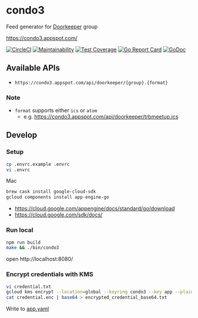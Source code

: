 # condo3
Feed generator for [Doorkeeper](https://www.doorkeeper.jp/) group

https://condo3.appspot.com/

[![CircleCI](https://circleci.com/gh/sue445/condo3/tree/master.svg?style=svg&circle-token=a9a9488053fc489f6cff7edfec8fe1d67d9da069)](https://circleci.com/gh/sue445/condo3/tree/master)
[![Maintainability](https://api.codeclimate.com/v1/badges/e0d43c1cc012319a621c/maintainability)](https://codeclimate.com/github/sue445/condo3/maintainability)
[![Test Coverage](https://api.codeclimate.com/v1/badges/e0d43c1cc012319a621c/test_coverage)](https://codeclimate.com/github/sue445/condo3/test_coverage)
[![Go Report Card](https://goreportcard.com/badge/github.com/sue445/condo3)](https://goreportcard.com/report/github.com/sue445/condo3)
[![GoDoc](https://godoc.org/github.com/sue445/condo3?status.svg)](https://godoc.org/github.com/sue445/condo3)

## Available APIs
* `https://condo3.appspot.com/api/doorkeeper/{group}.{format}`

### Note
* `format` supports either `ics` or `atom`
  * e.g. https://condo3.appspot.com/api/doorkeeper/trbmeetup.ics

## Develop
### Setup
```bash
cp .envrc.example .envrc
vi .envrc
```

Mac

```bash
brew cask install google-cloud-sdk
gcloud components install app-engine-go
```

* https://cloud.google.com/appengine/docs/standard/go/download
* https://cloud.google.com/sdk/docs/

### Run local
```bash
npm run build
make && ./bin/condo3
```

open http://localhost:8080/

### Encrypt credentials with KMS
```bash
vi credential.txt
gcloud kms encrypt --location=global --keyring condo3 --key app --plaintext-file credential.txt --ciphertext-file credential.enc
cat credential.enc | base64 > encrypted_credential_base64.txt
```

Write to [app.yaml](app.yaml)

